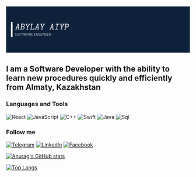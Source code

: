 [![Header](https://github.com/abylaip/abylaip/blob/main/assets/header.png)](https://www.linkedin.com/in/abylay-aiyp/)

## I am a Software Developer with the ability to learn new procedures quickly and efficiently from Almaty, Kazakhstan

### Languages and Tools

![React](https://img.shields.io/badge/-React-090909?style=for-the-badge&logo=react)
![JavaScript](https://img.shields.io/badge/-JavaScript-090909?style=for-the-badge&logo=javascript)
![C++](https://img.shields.io/badge/-C++-090909?style=for-the-badge&logo=C%2b%2b&logoColor=6296CC)
![Swift](https://img.shields.io/badge/-Swift-090909?style=for-the-badge&logo=swift)
![Java](https://img.shields.io/badge/-Java-090909?style=for-the-badge&logo=java)
![Sql](https://img.shields.io/badge/-PostgreSQL-090909?style=for-the-badge&logo=postgresql)

### Follow me

[![Telegram](https://img.shields.io/badge/-telegram-090909?style=for-the-badge&logo=telegram)](https://t.me/abylaip)
[![LinkedIn](https://img.shields.io/badge/-linkedin-090909?style=for-the-badge&logo=linkedin&logoColor=007BB6)](https://www.linkedin.com/in/abylay-aiyp/)
[![Facebook](https://img.shields.io/badge/-facebook-090909?style=for-the-badge&logo=facebook)](https://web.facebook.com/abylay.aiyp.3/)

[![Anurag's GitHub stats](https://github-readme-stats.vercel.app/api?username=abylaip&show_icons=true&theme=tokyonight)](https://github.com/anuraghazra/github-readme-stats)

[![Top Langs](https://github-readme-stats.vercel.app/api/top-langs/?username=abylaip&layout=compact&theme=tokyonight)](https://github.com/anuraghazra/github-readme-stats)
